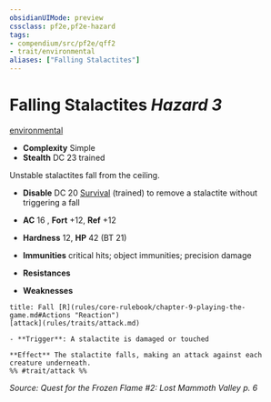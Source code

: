 ```yaml
---
obsidianUIMode: preview
cssclass: pf2e,pf2e-hazard
tags:
- compendium/src/pf2e/qff2
- trait/environmental
aliases: ["Falling Stalactites"]
---
```

# Falling Stalactites *Hazard 3*  
[environmental](rules/traits/environmental.md)  

- **Complexity** Simple
- **Stealth** DC 23 trained  

Unstable stalactites fall from the ceiling.

- **Disable** DC 20 [Survival](compendium/skills.md#Survival) (trained) to remove a stalactite without triggering a fall  

- **AC** 16 , **Fort** +12, **Ref** +12
- **Hardness** 12, **HP** 42 (BT 21)
- **Immunities** critical hits; object immunities; precision damage
- **Resistances** 
- **Weaknesses** 
     
```ad-embed-ability
title: Fall [R](rules/core-rulebook/chapter-9-playing-the-game.md#Actions "Reaction")
[attack](rules/traits/attack.md)  

- **Trigger**: A stalactite is damaged or touched

**Effect** The stalactite falls, making an attack against each creature underneath.  
%% #trait/attack %%
```

*Source: Quest for the Frozen Flame #2: Lost Mammoth Valley p. 6*